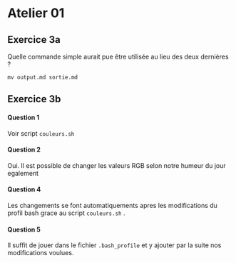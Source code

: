 # Atelier 01

## Exercice 3a

Quelle commande simple aurait pue être utilisée au lieu des deux dernières ?

```
mv output.md sortie.md 
```

## Exercice 3b

#### Question 1

Voir script `couleurs.sh`

#### Question 2

Oui. Il est possible de changer les valeurs RGB selon notre humeur du jour egalement

#### Question 4

Les changements se font automatiquements apres les modifications du profil bash grace au script `couleurs.sh` .

#### Question 5

Il suffit de jouer dans le fichier `.bash_profile` et y ajouter par la suite nos modifications voulues.

